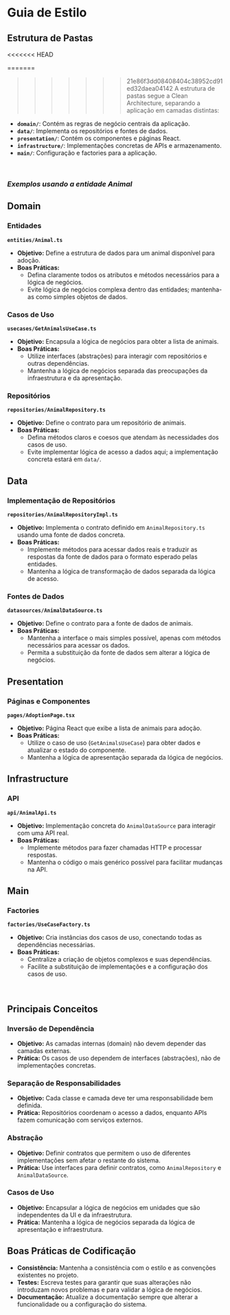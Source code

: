 # Guia de Estilo 

## Estrutura de Pastas
<<<<<<< HEAD

=======
 
>>>>>>> 21e86f3dd08408404c38952cd91ed32daea04142
A estrutura de pastas segue a Clean Architecture, separando a aplicação em camadas distintas:

- **`domain/`**: Contém as regras de negócio centrais da aplicação.
- **`data/`**: Implementa os repositórios e fontes de dados.
- **`presentation/`**: Contém os componentes e páginas React.
- **`infrastructure/`**: Implementações concretas de APIs e armazenamento.
- **`main/`**: Configuração e factories para a aplicação.

</br>

### *Exemplos usando a entidade Animal*

## Domain

### Entidades

**`entities/Animal.ts`**

- **Objetivo:** Define a estrutura de dados para um animal disponível para adoção.
- **Boas Práticas:**
  - Defina claramente todos os atributos e métodos necessários para a lógica de negócios.
  - Evite lógica de negócios complexa dentro das entidades; mantenha-as como simples objetos de dados.

### Casos de Uso

**`usecases/GetAnimalsUseCase.ts`**

- **Objetivo:** Encapsula a lógica de negócios para obter a lista de animais.
- **Boas Práticas:**
  - Utilize interfaces (abstrações) para interagir com repositórios e outras dependências.
  - Mantenha a lógica de negócios separada das preocupações da infraestrutura e da apresentação.

### Repositórios

**`repositories/AnimalRepository.ts`**

- **Objetivo:** Define o contrato para um repositório de animais.
- **Boas Práticas:**
  - Defina métodos claros e coesos que atendam às necessidades dos casos de uso.
  - Evite implementar lógica de acesso a dados aqui; a implementação concreta estará em `data/`.

## Data

### Implementação de Repositórios

**`repositories/AnimalRepositoryImpl.ts`**

- **Objetivo:** Implementa o contrato definido em `AnimalRepository.ts` usando uma fonte de dados concreta.
- **Boas Práticas:**
  - Implemente métodos para acessar dados reais e traduzir as respostas da fonte de dados para o formato esperado pelas entidades.
  - Mantenha a lógica de transformação de dados separada da lógica de acesso.

### Fontes de Dados

**`datasources/AnimalDataSource.ts`**

- **Objetivo:** Define o contrato para a fonte de dados de animais.
- **Boas Práticas:**
  - Mantenha a interface o mais simples possível, apenas com métodos necessários para acessar os dados.
  - Permita a substituição da fonte de dados sem alterar a lógica de negócios.

## Presentation

### Páginas e Componentes

**`pages/AdoptionPage.tsx`**

- **Objetivo:** Página React que exibe a lista de animais para adoção.
- **Boas Práticas:**
  - Utilize o caso de uso (`GetAnimalsUseCase`) para obter dados e atualizar o estado do componente.
  - Mantenha a lógica de apresentação separada da lógica de negócios.

## Infrastructure

### API

**`api/AnimalApi.ts`**

- **Objetivo:** Implementação concreta do `AnimalDataSource` para interagir com uma API real.
- **Boas Práticas:**
  - Implemente métodos para fazer chamadas HTTP e processar respostas.
  - Mantenha o código o mais genérico possível para facilitar mudanças na API.

## Main

### Factories

**`factories/UseCaseFactory.ts`**

- **Objetivo:** Cria instâncias dos casos de uso, conectando todas as dependências necessárias.
- **Boas Práticas:**
  - Centralize a criação de objetos complexos e suas dependências.
  - Facilite a substituição de implementações e a configuração dos casos de uso.

</br>

## Principais Conceitos

### Inversão de Dependência

- **Objetivo:** As camadas internas (domain) não devem depender das camadas externas. 
- **Prática:** Os casos de uso dependem de interfaces (abstrações), não de implementações concretas.

### Separação de Responsabilidades

- **Objetivo:** Cada classe e camada deve ter uma responsabilidade bem definida.
- **Prática:** Repositórios coordenam o acesso a dados, enquanto APIs fazem comunicação com serviços externos.

### Abstração

- **Objetivo:** Definir contratos que permitem o uso de diferentes implementações sem afetar o restante do sistema.
- **Prática:** Use interfaces para definir contratos, como `AnimalRepository` e `AnimalDataSource`.

### Casos de Uso

- **Objetivo:** Encapsular a lógica de negócios em unidades que são independentes da UI e da infraestrutura.
- **Prática:** Mantenha a lógica de negócios separada da lógica de apresentação e infraestrutura.

## Boas Práticas de Codificação

- **Consistência:** Mantenha a consistência com o estilo e as convenções existentes no projeto.
- **Testes:** Escreva testes para garantir que suas alterações não introduzam novos problemas e para validar a lógica de negócios.
- **Documentação:** Atualize a documentação sempre que alterar a funcionalidade ou a configuração do sistema.
